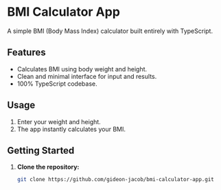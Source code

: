 # BMI Calculator App

A simple BMI (Body Mass Index) calculator built entirely with TypeScript.

## Features

- Calculates BMI using body weight and height.
- Clean and minimal interface for input and results.
- 100% TypeScript codebase.

## Usage

1. Enter your weight and height.
2. The app instantly calculates your BMI.

## Getting Started

1. **Clone the repository:**
   ```bash
   git clone https://github.com/gideon-jacob/bmi-calculator-app.git
